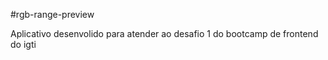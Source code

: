 #rgb-range-preview

Aplicativo desenvolido para atender ao desafio 1 do bootcamp de frontend do igti




